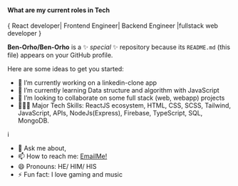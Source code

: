 
#### What are my current roles in Tech


   { React developer| Frontend Engineer| Backend Engineer |fullstack web developer } 

**Ben-Orho/Ben-Orho** is a ✨ _special_ ✨ repository because its `README.md` (this file) appears on your GitHub profile.

Here are some ideas to get you started:

- 🔭 I’m currently working on a linkedin-clone app
- 🌱 I’m currently learning Data structure and algorithm with JavaScript
- 👯 I’m looking to collaborate on some full stack (web, webapp) projects
-  🤹🏾‍♀️ Major Tech Skills: ReactJS ecosystem, HTML, CSS, SCSS, Tailwind, JavaScript, APIs, NodeJs(Express), Firebase, TypeScript, SQL, MongoDB.


i
- 💬 Ask me about,
- 📫 How to reach me: 
              <a href='https://accounts.google.com/b/0/AddMailService'>EmailMe!</a>
- 😄 Pronouns: HE/ HIM/ HIS
- ⚡ Fun fact: I love gaming and music

